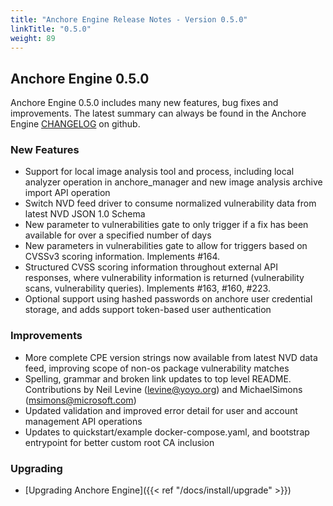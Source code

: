 ```yaml
---
title: "Anchore Engine Release Notes - Version 0.5.0"
linkTitle: "0.5.0"
weight: 89
---
```


## Anchore Engine 0.5.0

Anchore Engine 0.5.0 includes many new features, bug fixes and improvements.  The latest summary can always be found in the Anchore Engine [CHANGELOG](https://github.com/anchore/anchore-engine/blob/master/CHANGELOG.md) on github.

### New Features

+ Support for local image analysis tool and process, including local analyzer operation in anchore_manager and new image analysis archive import API operation
+ Switch NVD feed driver to consume normalized vulnerability data from latest NVD JSON 1.0 Schema
+ New parameter to vulnerabilities gate to only trigger if a fix has been available for over a specified number of days
+ New parameters in vulnerabilities gate to allow for triggers based on CVSSv3 scoring information. Implements #164.
+ Structured CVSS scoring information throughout external API responses, where vulnerability information is returned (vulnerability scans, vulnerability queries). Implements #163, #160, #223.
+ Optional support using hashed passwords on anchore user credential storage, and adds support token-based user authentication

### Improvements

+ More complete CPE version strings now available from latest NVD data feed, improving scope of non-os package vulnerability matches
+ Spelling, grammar and broken link updates to top level README. Contributions by Neil Levine (levine@yoyo.org) and MichaelSimons (msimons@microsoft.com)
+ Updated validation and improved error detail for user and account management API operations
+ Updates to quickstart/example docker-compose.yaml, and bootstrap entrypoint for better custom root CA inclusion

### Upgrading

* [Upgrading Anchore Engine]({{< ref "/docs/install/upgrade" >}})
